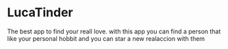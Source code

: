 # LucaTinder
The best app to find your reall love. with this app you can find a person that like your personal hobbit and you can star a new realaccion with them
